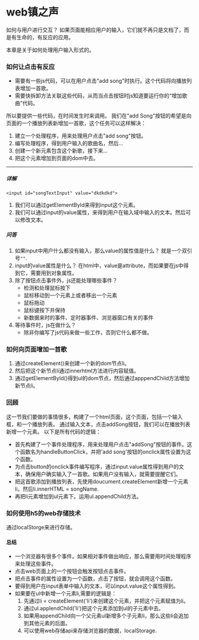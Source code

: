 # web镇之声
如何与用户进行交互？
如果页面能相应用户的输入，它们就不再只是文档了，而是有生命的，有反应的应用。

本章是关于如何处理用户输入形式的。


### 如何让点击有反应
- 需要有一些js代码，可以在用户点击"add song"时执行。这个代码将向播放列表增加一首歌。
- 需要快拆卸方法关联这些代码，从而当点击按钮时js知道要运行你的“增加歌曲”代码。

所以要提供一些代码，在时间发生时来调用。
我们在"add Song"按钮的希望是向页面的一个播放列表新增加一首歌，这个任务可以这样解决：
1. 建立一个处理程序，用来处理用户点击"add song"按钮。
2. 编写处理程序，得到用户输入的歌曲名，然后...
3. 创建一个新元素包含这个新歌，接下来...
4. 把这个元素增加到页面的dom中去。

---
##### 详解
`<input id="songTextInput" value="dkdkdkd">`
1. 我们可以通过getElementById来得到input这个元素。
2. 我们可以通过input的value属性，来得到用户在输入域中输入的文本。然后可以修改文本。

##### 问答
1. 如果input中用户什么都没有输入，那么value的属性值是什么？
就是一个双引号`""`.
2. input的value属性是什么？
在html中，value是attribute，而如果要在js中得到它，需要用到对象属性。
3. 除了按钮点击事件外，js还能处理哪些事件？
   - 检测和处理鼠标按下
   - 鼠标移动到一个元素上或者移出一个元素
   - 鼠标拖动
   - 鼠标键按下并保持
   - 新数据来时的事件、定时器事件、浏览器窗口有关的事件
4. 等待事件时，js在做什么？
   - 除非你编写了js代码来做一些工作，否则它什么都不做。


### 如何向页面增加一首歌

1. 通过createElement()来创建一个新的dom节点li。
2. 然后把这个新节点li通过innerhtml方法进行内容赋值。
3. 通过getElementById()得到ul的dom节点，然后通过apppendChild方法增加新节点li。


### 回顾
这一节我们要做的事情很多，构建了一个html页面，这个页面，包括一个输入框，和一个播放列表。
通过输入文本，点击addSong按钮，我们可以在播放列表新增一个元素。
以下是所有代码的逻辑：
- 首先构建了一个事件处理程序，用来处理用户点击"addSong"按钮的事件。这个函数名为handleButtonClick，并把'add song'按钮的onclick属性设置为这个函数。
- 为点击button的onclick事件编写程序，通过input.value属性得到用户的文本，确保用户确实输入了一首歌。如果用户没有输入，就需要提醒它们。
- 把这首歌添加到播放列表，先使用doucument.createElement新增一个元素li，然后li.innerHTML = songName.
- 再把li元素增加到ul元素下。运用ul.appendChild方法。


### 如何使用h5的web存储技术
通过localStorge来进行存储。


#### 总结
- 一个浏览器有很多个事件。如果相对事件做出响应，那么需要用时间处理程序来处理这些事件。
- 点击web页面上的一个按钮会触发按钮点击事件。
- 把点击事件的属性设置为一个函数，点击了按钮，就会调用这个函数。
- 要得到用户在input表单中输入的文本，可以input.value这个属性得到。
- 如果要在ul中新增一个元素li,需要的逻辑是：
   1. 先通过li = createElement('li')来创建这个元素，并把这个元素赋值为li。
   2. 通过ul.applendChild('li')把这个元素添加到ul的子元素中去。
   3. 如果用appendChild向一个父元素ul新增多个子元素li，那么这些li会追加到其他元素的后面。
   4. 可以使用web存储api来存储浏览器的数据，localStorage.



